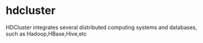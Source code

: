 # hdcluster
HDCluster integrates several distributed computing systems and databases, such as Hadoop,HBase,Hive,etc

